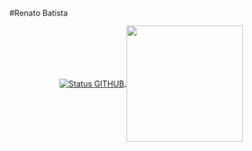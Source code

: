 #Renato Batista
<p align="center">
<a href="https://github.com/renatoabatista/">
  <img align="center" src="https://github-readme-stats.vercel.app/api?username=renatoabatista&show_icons=true&theme=radical&line_height=27&count_private=true&title_color=ffffff&text_color=c9cacc&icon_color=2bbc8a&bg_color=1d1f21" alt="Status GITHUB" />
</a>
  
  <a href="https://github.com/renatoabatista">
  <img align="center" src="https://github-readme-stats.vercel.app/api/top-langs/?username=renatoabatista&hide=python&title_color=ffffff&text_color=c9cacc&icon_color=2bbc8a&bg_color=1d1f21" height="207px" />
</a>
